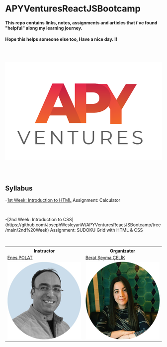 # APYVenturesReactJSBootcamp


#### This repo contains links, notes, assignments and articles that i've found "helpful" along my learning journey.
#### Hope this helps someone else too, Have a nice day. !!
<p>&nbsp;</p>

##
![alt text](https://github.com/JosephWesleyanW/APYVenturesReactJSBootcamp/blob/main/img/apy_ventures.png)
##
<p>&nbsp;</p>

## Syllabus
-[1st Week: Introduction to HTML](https://github.com/JosephWesleyanW/APYVenturesReactJSBootcamp/tree/main/1st%20Week)
  Assignment: Calculator
<p>&nbsp;</p>
-[2nd Week: Introduction to CSS](https://github.com/JosephWesleyanW/APYVenturesReactJSBootcamp/tree/main/2nd%20Week)
  Assignment: SUDOKU Grid with HTML & CSS
<p>&nbsp;</p>


 <table>
  <tr>
    <th>Instructor</th>
    <th>Organizator</th>
  </tr>
  <tr>
    <td><a href="https://www.linkedin.com/in/enes-polat-09671743/">Enes POLAT</a></td>
    <td><a href="https://www.linkedin.com/in/beratseymacelik/">Berat Şeyma ÇELİK</a></td>
  </tr>
  <tr>
    <td><img src="https://github.com/JosephWesleyanW/APYVenturesReactJSBootcamp/blob/main/img/1640611682019.jpg" width="250" height="250"></td>
    <td><img src="https://github.com/JosephWesleyanW/APYVenturesReactJSBootcamp/blob/main/img/164820243270.png" width="250" height="250" ></td>
  </tr>
 </table>
